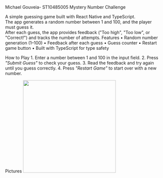 Michael Gouveia- ST10485005
Mystery Number Challenge

A simple guessing game built with React Native and TypeScript.  
The app generates a random number between 1 and 100, and the player must guess it.  
After each guess, the app provides feedback ("Too high", "Too low", or "Correct!") and tracks the number of attempts.
Features
•⁠  ⁠Random number generation (1–100)
•⁠  ⁠Feedback after each guess
•⁠  ⁠Guess counter
•⁠  ⁠Restart game button
•⁠  ⁠Built with TypeScript for type safety

How to Play
1.⁠ ⁠Enter a number between 1 and 100 in the input field.
2.⁠ ⁠Press *"Submit Guess"* to check your guess.
3.⁠ ⁠Read the feedback and try again until you guess correctly.
4.⁠ ⁠Press *"Restart Game"* to start over with a new number.


Pictures
<img src="(https://github.com/ST10485005/MASTICETASK/blob/5e93488bc80c4d5c5ba154acd5f781dd4faf40cf/Screenshot%202025-08-14%20at%2010.42.10.png)" width="300"/>
